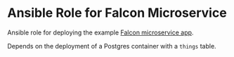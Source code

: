 Ansible Role for Falcon Microservice
====================================

Ansible role for deploying the example
[Falcon microservice app](https://github.com/marina-lab/falcon-microservice).

Depends on the deployment of a Postgres container with a `things` table.
